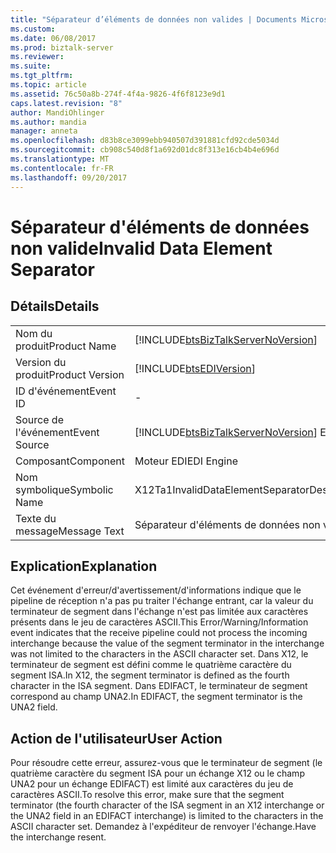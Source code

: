 ```yaml
---
title: "Séparateur d’éléments de données non valides | Documents Microsoft"
ms.custom: 
ms.date: 06/08/2017
ms.prod: biztalk-server
ms.reviewer: 
ms.suite: 
ms.tgt_pltfrm: 
ms.topic: article
ms.assetid: 76c50a8b-274f-4f4a-9826-4f6f8123e9d1
caps.latest.revision: "8"
author: MandiOhlinger
ms.author: mandia
manager: anneta
ms.openlocfilehash: d83b8ce3099ebb940507d391881cfd92cde5034d
ms.sourcegitcommit: cb908c540d8f1a692d01dc8f313e16cb4b4e696d
ms.translationtype: MT
ms.contentlocale: fr-FR
ms.lasthandoff: 09/20/2017
---
```

# <a name="invalid-data-element-separator"></a><span data-ttu-id="f1edc-102">Séparateur d'éléments de données non valide</span><span class="sxs-lookup"><span data-stu-id="f1edc-102">Invalid Data Element Separator</span></span>
## <a name="details"></a><span data-ttu-id="f1edc-103">Détails</span><span class="sxs-lookup"><span data-stu-id="f1edc-103">Details</span></span>  
  
|||  
|-|-|  
|<span data-ttu-id="f1edc-104">Nom du produit</span><span class="sxs-lookup"><span data-stu-id="f1edc-104">Product Name</span></span>|[!INCLUDE[btsBizTalkServerNoVersion](../includes/btsbiztalkservernoversion-md.md)]|  
|<span data-ttu-id="f1edc-105">Version du produit</span><span class="sxs-lookup"><span data-stu-id="f1edc-105">Product Version</span></span>|[!INCLUDE[btsEDIVersion](../includes/btsediversion-md.md)]|  
|<span data-ttu-id="f1edc-106">ID d'événement</span><span class="sxs-lookup"><span data-stu-id="f1edc-106">Event ID</span></span>|-|  
|<span data-ttu-id="f1edc-107">Source de l'événement</span><span class="sxs-lookup"><span data-stu-id="f1edc-107">Event Source</span></span>|[!INCLUDE[btsBizTalkServerNoVersion](../includes/btsbiztalkservernoversion-md.md)]<span data-ttu-id="f1edc-108"> EDI</span><span class="sxs-lookup"><span data-stu-id="f1edc-108"> EDI</span></span>|  
|<span data-ttu-id="f1edc-109">Composant</span><span class="sxs-lookup"><span data-stu-id="f1edc-109">Component</span></span>|<span data-ttu-id="f1edc-110">Moteur EDI</span><span class="sxs-lookup"><span data-stu-id="f1edc-110">EDI Engine</span></span>|  
|<span data-ttu-id="f1edc-111">Nom symbolique</span><span class="sxs-lookup"><span data-stu-id="f1edc-111">Symbolic Name</span></span>|<span data-ttu-id="f1edc-112">X12Ta1InvalidDataElementSeparatorDescription</span><span class="sxs-lookup"><span data-stu-id="f1edc-112">X12Ta1InvalidDataElementSeparatorDescription</span></span>|  
|<span data-ttu-id="f1edc-113">Texte du message</span><span class="sxs-lookup"><span data-stu-id="f1edc-113">Message Text</span></span>|<span data-ttu-id="f1edc-114">Séparateur d'éléments de données non valide</span><span class="sxs-lookup"><span data-stu-id="f1edc-114">Invalid Data Element Separator</span></span>|  
  
## <a name="explanation"></a><span data-ttu-id="f1edc-115">Explication</span><span class="sxs-lookup"><span data-stu-id="f1edc-115">Explanation</span></span>  
 <span data-ttu-id="f1edc-116">Cet événement d'erreur/d'avertissement/d'informations indique que le pipeline de réception n'a pas pu traiter l'échange entrant, car la valeur du terminateur de segment dans l'échange n'est pas limitée aux caractères présents dans le jeu de caractères ASCII.</span><span class="sxs-lookup"><span data-stu-id="f1edc-116">This Error/Warning/Information event indicates that the receive pipeline could not process the incoming interchange because the value of the segment terminator in the interchange was not limited to the characters in the ASCII character set.</span></span> <span data-ttu-id="f1edc-117">Dans X12, le terminateur de segment est défini comme le quatrième caractère du segment ISA.</span><span class="sxs-lookup"><span data-stu-id="f1edc-117">In X12, the segment terminator is defined as the fourth character in the ISA segment.</span></span> <span data-ttu-id="f1edc-118">Dans EDIFACT, le terminateur de segment correspond au champ UNA2.</span><span class="sxs-lookup"><span data-stu-id="f1edc-118">In EDIFACT, the segment terminator is the UNA2 field.</span></span>  
  
## <a name="user-action"></a><span data-ttu-id="f1edc-119">Action de l'utilisateur</span><span class="sxs-lookup"><span data-stu-id="f1edc-119">User Action</span></span>  
 <span data-ttu-id="f1edc-120">Pour résoudre cette erreur, assurez-vous que le terminateur de segment (le quatrième caractère du segment ISA pour un échange X12 ou le champ UNA2 pour un échange EDIFACT) est limité aux caractères du jeu de caractères ASCII.</span><span class="sxs-lookup"><span data-stu-id="f1edc-120">To resolve this error, make sure that the segment terminator (the fourth character of the ISA segment in an X12 interchange or the UNA2 field in an EDIFACT interchange) is limited to the characters in the ASCII character set.</span></span> <span data-ttu-id="f1edc-121">Demandez à l'expéditeur de renvoyer l'échange.</span><span class="sxs-lookup"><span data-stu-id="f1edc-121">Have the interchange resent.</span></span>